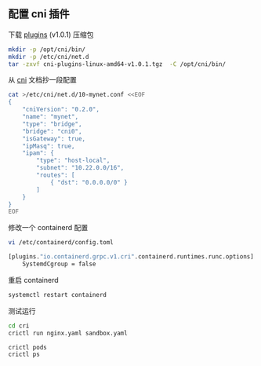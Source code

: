 ## 配置 cni 插件
下载 [plugins](https://github.com/containernetworking/plugins) (v1.0.1) 压缩包

```bash
mkdir -p /opt/cni/bin/
mkdir -p /etc/cni/net.d
tar -zxvf cni-plugins-linux-amd64-v1.0.1.tgz  -C /opt/cni/bin/
```
从 [cni](https://github.com/containernetworking/cni) 文档抄一段配置
```bash
cat >/etc/cni/net.d/10-mynet.conf <<EOF
{
	"cniVersion": "0.2.0",
	"name": "mynet",
	"type": "bridge",
	"bridge": "cni0",
	"isGateway": true,
	"ipMasq": true,
	"ipam": {
		"type": "host-local",
		"subnet": "10.22.0.0/16",
		"routes": [
			{ "dst": "0.0.0.0/0" }
		]
	}
}
EOF
```
修改一个 containerd 配置
```bash
vi /etc/containerd/config.toml

[plugins."io.containerd.grpc.v1.cri".containerd.runtimes.runc.options]
    SystemdCgroup = false
```
重启 containerd
```bash
systemctl restart containerd
```
测试运行
```bash
cd cri
crictl run nginx.yaml sandbox.yaml

crictl pods
crictl ps
```